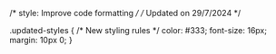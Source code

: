 /* style: Improve code formatting */
/* Updated on 29/7/2024 */

.updated-styles {
  /* New styling rules */
  color: #333;
  font-size: 16px;
  margin: 10px 0;
}